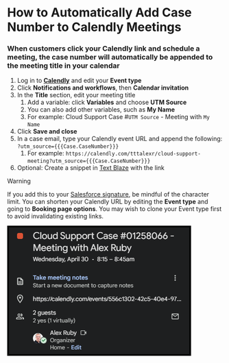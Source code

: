 # How to Automatically Add Case Number to Calendly Meetings
### When customers click your Calendly link and schedule a meeting, the case number will automatically be appended to the meeting title in your calendar
1. Log in to **[Calendly](https://calendly.com/event_types)** and edit your **Event type**
2. Click **Notifications and workflows**, then **Calendar invitation**
3. In the **Title** section, edit your meeting title
   1. Add a variable: click **Variables** and choose **UTM Source**
   2. You can also add other variables, such as **My Name**
   3. For example: Cloud Support Case #`UTM Source` - Meeting with `My Name`
4. Click **Save and close**
5. In a case email, type your Calendly event URL and append the following: `?utm_source={{{Case.CaseNumber}}}`
   1. For example: `https://calendly.com/tttalexr/cloud-support-meeting?utm_source={{{Case.CaseNumber}}}`
6. Optional: Create a snippet in [Text Blaze](https://blaze.today) with the link

> [!WARNING]
> If you add this to your [Salesforce signature](../signatures/README_Signatures.md), be mindful of the character limit. You can shorten your Calendly URL by editing the **Event type** and going to **Booking page options**. You may wish to clone your Event type first to avoid invalidating existing links.

![](MeetingWithCaseNumber.png)